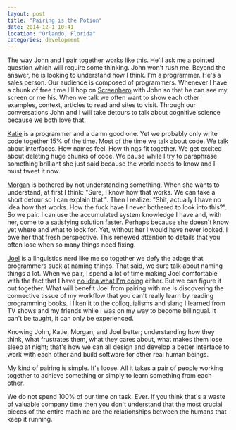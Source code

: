 ```yaml
---
layout: post
title: "Pairing is the Potion"
date: 2014-12-1 10:41
location: "Orlando, Florida"
categories: development
---
```


The way [John](https://twitter.com/jbalauat) and I pair together works
like this. He'll ask me a pointed question which will require some
thinking. John won't rush me. Beyond the answer, he is looking to
understand how I think. I'm a programmer. He's a sales person. Our
audience is composed of programmers. Whenever I have a chunk of free
time I'll hop on [Screenhero](https://screenhero.com/) with John so that
he can see my screen or me his. When we talk we often want to show each
other examples, context, articles to read and sites to visit. Through our
conversations John and I will take detours to talk about cognitive
science because we both love that.

[Katie](https://twitter.com/katiedelfin) is a programmer and a damn good
one. Yet we probably only write code together 15% of the time. Most of
the time we talk about code. We talk about interfaces. How names feel.
How things fit together. We get excited about deleting huge chunks of
code. We pause while I try to paraphrase something brilliant she just
said because the world needs to know and I must tweet it now.

[Morgan](https://twitter.com/morganlaco) is bothered by not
understanding something. When she wants to understand, at first I think:
"Sure, I know how that works. We can take a short detour so I can
explain that.". Then I realize: "Shit, actually I have no idea how that
works. How the fuck have I never bothered to look into this?". So we
pair. I can use the accumulated system knowledge I have and, with her,
come to a satisfying solution faster. Perhaps because she doesn't know
yet where and what to look for. Yet, without her I would have never
looked. I owe her that fresh perspective. This renewed attention to
details that you often lose when so many things need fixing.

[Joel](https://twitter.com/joeltayl) is a linguistics nerd like me so
together we defy the adage that programmers suck at naming things.
That said, we sure talk about naming things a lot. When we pair,
I spend a lot of time making Joel comfortable with the fact that I have
[no idea what I'm doing](http://themultilogue.com/episodes/3475-v0-0-3-no-idea-what-i-m-doing)
either. But we can figure it out together. What will benefit Joel from
pairing with me is discovering the connective tissue of my workflow that
you can't really learn by reading programming books. I liken it to the
colloquialisms and slang I learned from TV shows and my friends while I
was on my way to become billingual. It can't be taught, it can only be
experienced.

Knowing John, Katie, Morgan, and Joel better; understanding how they
think, what frustrates them, what they cares about, what makes them lose
sleep at night; that's how we can all design and develop a better
interface to work with each other and build software for other real
human beings.

My kind of pairing is simple. It's loose. All it takes a pair of people
working together to achieve something or simply to learn something from
each other.

We do not spend 100% of our time on task. Ever. If you think that's a
waste of valuable company time then you don't understand that the most
crucial pieces of the entire machine are the relationships between the
humans that keep it running.
